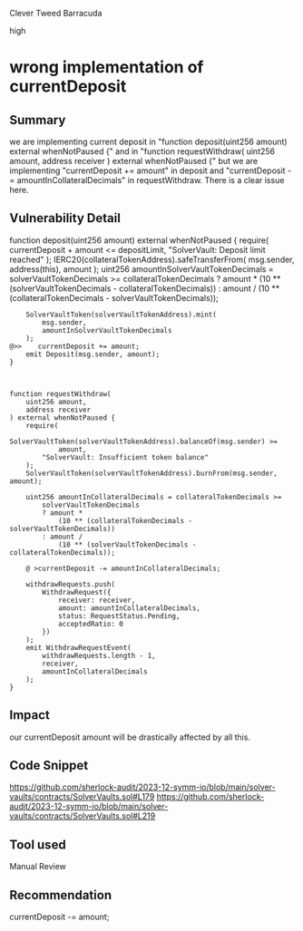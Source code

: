 Clever Tweed Barracuda

high

# wrong implementation of  currentDeposit

## Summary
we are implementing   current deposit in    "function deposit(uint256 amount) external whenNotPaused {"   and in    "function requestWithdraw(  uint256 amount, address receiver ) external whenNotPaused {"  but we are implementing "currentDeposit += amount" in deposit and "currentDeposit -= amountInCollateralDecimals"  in requestWithdraw. There is a clear issue here.

## Vulnerability Detail
function deposit(uint256 amount) external whenNotPaused {
        require(
            currentDeposit + amount <= depositLimit,
            "SolverVault: Deposit limit reached"
        );
        IERC20(collateralTokenAddress).safeTransferFrom(
            msg.sender,
            address(this),
            amount
        );
        uint256 amountInSolverVaultTokenDecimals = solverVaultTokenDecimals >=
            collateralTokenDecimals
            ? amount *
                (10 ** (solverVaultTokenDecimals - collateralTokenDecimals))
            : amount /
                (10 ** (collateralTokenDecimals - solverVaultTokenDecimals));

        SolverVaultToken(solverVaultTokenAddress).mint(
            msg.sender,
            amountInSolverVaultTokenDecimals
        );
    @>>    currentDeposit += amount;
        emit Deposit(msg.sender, amount);
    }

    

    function requestWithdraw(
        uint256 amount,
        address receiver
    ) external whenNotPaused {
        require(
            SolverVaultToken(solverVaultTokenAddress).balanceOf(msg.sender) >=
                amount,
            "SolverVault: Insufficient token balance"
        );
        SolverVaultToken(solverVaultTokenAddress).burnFrom(msg.sender, amount);

        uint256 amountInCollateralDecimals = collateralTokenDecimals >=
            solverVaultTokenDecimals
            ? amount *
                (10 ** (collateralTokenDecimals - solverVaultTokenDecimals))
            : amount /
                (10 ** (solverVaultTokenDecimals - collateralTokenDecimals));

        @ >currentDeposit -= amountInCollateralDecimals;

        withdrawRequests.push(
            WithdrawRequest({
                receiver: receiver,
                amount: amountInCollateralDecimals,
                status: RequestStatus.Pending,
                acceptedRatio: 0
            })
        );
        emit WithdrawRequestEvent(
            withdrawRequests.length - 1,
            receiver,
            amountInCollateralDecimals
        );
    }

## Impact
our currentDeposit  amount will be drastically affected by all this.
## Code Snippet
https://github.com/sherlock-audit/2023-12-symm-io/blob/main/solver-vaults/contracts/SolverVaults.sol#L179
https://github.com/sherlock-audit/2023-12-symm-io/blob/main/solver-vaults/contracts/SolverVaults.sol#L219
## Tool used

Manual Review

## Recommendation
currentDeposit -= amount;